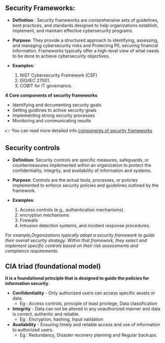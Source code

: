 ## Security Frameworks:
-  **Definition** : Security frameworks are comprehensive sets of guidelines, best practices, and standards designed to help organizations establish, implement, and maintain effective cybersecurity programs.
   
- **Purpose**: They provide a structured approach to identifying, assessing, and managing cybersecurity risks and Protecting PII, securing financial Information. Frameworks typically offer a high-level view of what needs to be done to achieve cybersecurity objectives.
 
- **Examples**:
  1. NIST Cybersecurity Framework (CSF)
  2. ISO/IEC 27001.
  3. COBIT for IT governance.
     
**4 Core components of security frameworks**  

- Identifying and documenting security goals
- Setting guidlines to achive security goals
- Implementing strong security processes
- Monitoring and communicating results

👉 You can read more detailed info  [components of security frameworks](https://www.techtarget.com/searchsecurity/answer/What-are-the-core-components-of-a-cybersecurity-framework)  
  
## Security controls
- **Definition**: Security controls are specific measures, safeguards, or countermeasures implemented within an organization to protect the confidentiality, integrity, and availability of information and systems.

- **Purpose**: Controls are the actual tools, processes, or policies implemented to enforce security policies and guidelines outlined by the framework.
  
- **Examples**:
  1. Access controls (e.g., authentication mechanisms).
  2. encryption mechanisms
  3. Firewalls
  4. Intrusion detection systems, and incident response procedures.

*For example,Organizations typically adopt a security framework to guide their overall security strategy. Within that framework, they select and implement specific controls based on their risk assessments and compliance requirements*.

## CIA triad (foundational model)
**It is a foundational principle that is designed to guide the policies for information security**.

- **Confidentiality** - Only authorized users can access specific assets or data.
  - Eg : Access controls, principle of least privilege, Data classification
- **Integrity** - Data can not be altered in any unauthorized manner and data is correct, authentic and reliable.
  - Eg : Encryption, hashing, Input validation
- **Availability** - Ensuring timely and reliable access and use of information to authorized users.
  - Eg : Redundancy, Disaster recovery planning and Regular backups.
